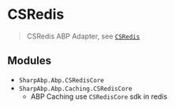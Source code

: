 # CSRedis

> CSRedis ABP Adapter, see [`CSRedis`](https://github.com/2881099/csredis)

## Modules

- `SharpAbp.Abp.CSRedisCore`
- `SharpAbp.Abp.Caching.CSRedisCore`
  - ABP Caching use `CSRedisCore` sdk in redis